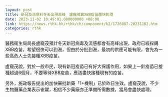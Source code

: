```yaml
---
layout: post
title: 新冠及流感料冬天出現高峰　盧寵茂冀XBB疫苗盡快到港
date: 2023-11-02 10:49:01.000000000 +08:00
link: https://news.rthk.hk/rthk/ch/component/k2/1726087-20231102.htm
categories: rthk
---
```


醫務衞生局局長盧寵茂預計冬天新冠病毒及流感都會有高峰出現，政府已經採購XBB疫苗，希望很快可以到港，但由於分批到港，最初的供應可能有限，會先為一些高危人士先接種XBB疫苗。

盧寵茂說，對於一般市民，現有新冠疫苗已有好大保護作用，如果上一針疫苗已接種超過6個月，不要等待XBB疫苗，應該盡快接種現有的疫苗。

另外，施政報告提出的加快審批新藥「1+機制」已於昨日生效。盧寵茂說，不少生物醫藥企業表示雀躍，相信不少藥廠亦正準備所需數據，當局會盡快處理。
